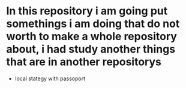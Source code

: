 # In this repository i am going put somethings i am doing that do  not worth to make a whole repository about, i had study another things that are in another repositorys
* local stategy with passoport
